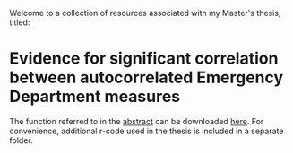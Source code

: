 Welcome to a collection of resources associated with my Master's thesis, titled:
# Evidence for significant correlation between autocorrelated Emergency Department measures

The function referred to in the [abstract](https://github.com/falsecard/ED-Measures-Data/blob/master/Abstract.pdf) can be downloaded [here](https://github.com/falsecard/ED-Measures-Data/blob/master/NullCorrelation.R).
For convenience, additional r-code used in the thesis is included in a separate folder. 
